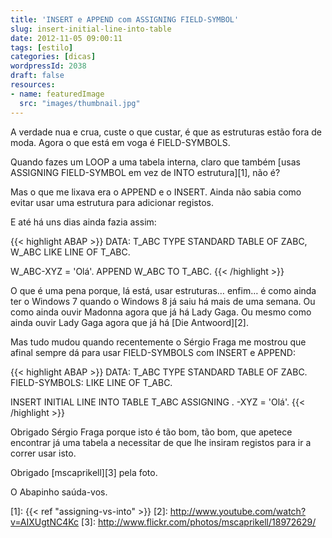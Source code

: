 ```yaml
---
title: 'INSERT e APPEND com ASSIGNING FIELD-SYMBOL'
slug: insert-initial-line-into-table
date: 2012-11-05 09:00:11
tags: [estilo]
categories: [dicas]
wordpressId: 2038
draft: false
resources:
- name: featuredImage
  src: "images/thumbnail.jpg"
---
```

A verdade nua e crua, custe o que custar, é que as estruturas estão fora de moda. Agora o que está em voga é FIELD-SYMBOLS.

Quando fazes um LOOP a uma tabela interna, claro que também [usas ASSIGNING FIELD-SYMBOL em vez de INTO estrutura][1], não é?

Mas o que me lixava era o APPEND e o INSERT. Ainda não sabia como evitar usar uma estrutura para adicionar registos.

<!--more-->

E até há uns dias ainda fazia assim:


{{< highlight ABAP >}}
DATA: T_ABC TYPE STANDARD TABLE OF ZABC,
      W_ABC LIKE LINE OF T_ABC.

W_ABC-XYZ = 'Olá'.
APPEND W_ABC TO T_ABC.
{{< /highlight >}}

O que é uma pena porque, lá está, usar estruturas… enfim… é como ainda ter o Windows 7 quando o Windows 8 já saiu há mais de uma semana. Ou como ainda ouvir Madonna agora que já há Lady Gaga. Ou mesmo como ainda ouvir Lady Gaga agora que já há [Die Antwoord][2].

Mas tudo mudou quando recentemente o Sérgio Fraga me mostrou que afinal sempre dá para usar FIELD-SYMBOLS com INSERT e APPEND:


{{< highlight ABAP >}}
DATA: T_ABC TYPE STANDARD TABLE OF ZABC.
FIELD-SYMBOLS: <ABC> LIKE LINE OF T_ABC.

INSERT INITIAL LINE INTO TABLE T_ABC ASSIGNING <ABC>.
<ABC>-XYZ = 'Olá'.
{{< /highlight >}}

Obrigado Sérgio Fraga porque isto é tão bom, tão bom, que apetece encontrar já uma tabela a necessitar de que lhe insiram registos para ir a correr usar isto.

Obrigado [mscaprikell][3] pela foto.

O Abapinho saúda-vos.

   [1]: {{< ref "assigning-vs-into" >}}
   [2]: http://www.youtube.com/watch?v=AIXUgtNC4Kc
   [3]: http://www.flickr.com/photos/mscaprikell/18972629/
